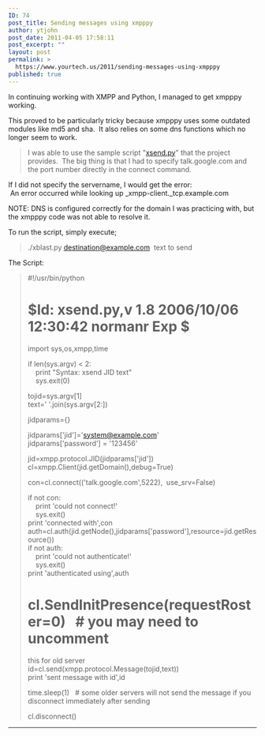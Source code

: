 ```yaml
---
ID: 74
post_title: Sending messages using xmpppy
author: ytjohn
post_date: 2011-04-05 17:58:11
post_excerpt: ""
layout: post
permalink: >
  https://www.yourtech.us/2011/sending-messages-using-xmpppy
published: true
---
```

In continuing working with XMPP and Python, I managed to get xmpppy
working.  
  
This proved to be particularly tricky because xmpppy uses some outdated
modules like md5 and sha.  It also relies on some dns functions which no
longer seem to work.  
  

> I was able to use the sample script "[xsend.py][]" that the project
> provides.  The big thing is that I had to specify talk.google.com and
> the port number directly in the connect command.

  
If I did not specify the servername, I would get the error:  
 An error occurred while looking up _xmpp-client._tcp.example.com  
  
NOTE: DNS is configured correctly for the domain I was practicing with,
but the xmpppy code was not able to resolve it.  
  
To run the script, simply execute;  
  

> ./xblast.py destination@example.com  text to send

  
The Script:  

> #!/usr/bin/python  
> # $Id: xsend.py,v 1.8 2006/10/06 12:30:42 normanr Exp $  
> import sys,os,xmpp,time  
>   
> if len(sys.argv) < 2:  
>     print "Syntax: xsend JID text"  
>     sys.exit(0)  
>   
> tojid=sys.argv[1]  
> text=' '.join(sys.argv[2:])  
>   
> jidparams={}  
>   
> jidparams['jid']='system@example.com'  
> jidparams['password'] = '123456'  
>   
> jid=xmpp.protocol.JID(jidparams['jid'])  
> cl=xmpp.Client(jid.getDomain(),debug=True)  
>   
> con=cl.connect(('talk.google.com',5222),  use_srv=False)  
>   
> if not con:  
>     print 'could not connect!'  
>     sys.exit()  
> print 'connected with',con  
> auth=cl.auth(jid.getNode(),jidparams['password'],resource=jid.getResource())  
> if not auth:  
>     print 'could not authenticate!'  
>     sys.exit()  
> print 'authenticated using',auth  
>   
> # cl.SendInitPresence(requestRoster=0)   # you may need to uncomment
> this for old server  
> id=cl.send(xmpp.protocol.Message(tojid,text))  
> print 'sent message with id',id  
>   
> time.sleep(1)   # some older servers will not send the message if you
> disconnect immediately after sending  
>   
> cl.disconnect()

  
  
---

  [xsend.py]: http://xmpppy.sourceforge.net/examples/xsend.py